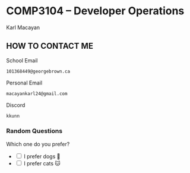 # COMP3104 – Developer Operations

Karl Macayan


## HOW TO CONTACT ME
School Email

```bash
101368449@georgebrown.ca
```

Personal Email

```bash
macayankarl24@gmail.com
```

Discord

```bash
kkunn
```

### Random Questions
Which one do you prefer?

- <input type="checkbox" id="dogs" name="preference" value="dogs"> <label for="dogs">I prefer dogs 🐶</label>
- <input type="checkbox" id="cats" name="preference" value="cats"> <label for="cats">I prefer cats 🐱</label>

